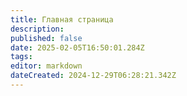 ```yaml
---
title: Главная страница
description: 
published: false
date: 2025-02-05T16:50:01.284Z
tags: 
editor: markdown
dateCreated: 2024-12-29T06:28:21.342Z
---
```


<a></a>